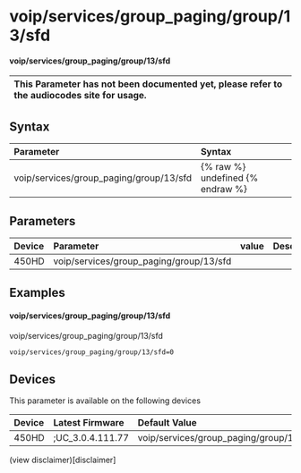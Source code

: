 ﻿---
description: voip/services/group_paging/group/13/sfd
search:
    keywords: ['voip','services','group_paging','group','13','sfd']
---

# voip/services/group_paging/group/13/sfd

#### voip/services/group_paging/group/13/sfd


| This Parameter has not been documented yet, please refer to the audiocodes site for usage.  |
| :--- |

## Syntax
| Parameter | Syntax |
| :--- | :--- |
|voip/services/group_paging/group/13/sfd | {% raw %} undefined {% endraw %} |

## Parameters
|Device|Parameter|value|Description|
|:---|:---|:---|:---|
| 450HD | voip/services/group_paging/group/13/sfd |  |  |

## Examples
#### voip/services/group_paging/group/13/sfd

voip/services/group_paging/group/13/sfd

```
voip/services/group_paging/group/13/sfd=0
```

## Devices
This parameter is available on the following devices

| Device | Latest Firmware | Default Value |
|:---|:---|:---|
| 450HD | ;UC_3.0.4.111.77 | voip/services/group_paging/group/13/sfd=0 

(view disclaimer)[disclaimer]
